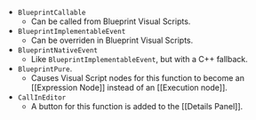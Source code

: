 - `BlueprintCallable`
	- Can be called from Blueprint Visual Scripts.
- `BlueprintImplementableEvent`
	- Can be overriden in Blueprint Visual Scripts.
- `BlueprintNativeEvent`
	- Like `BlueprintImplementableEvent`, but with a C++ fallback.
- `BlueprintPure`.
	- Causes Visual Script nodes for this function to become an [[Expression Node]] instead of an [[Execution node]].
- `CallInEditor`
	- A button for this function is added to the [[Details Panel]].
